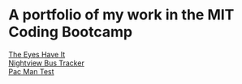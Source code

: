 # A portfolio of my work in the MIT Coding Bootcamp
<a href=" https://adamgeorge4.github.io/TheEyesHaveIt/"> The Eyes Have It </a>
<br>
<a href=" https://adamgeorge4.github.io/Route1BusTracker/"> Nightview Bus Tracker </a>
<br>
<a href=" https://adamgeorge4.github.io/PacManTest/"> Pac Man Test
</a>
